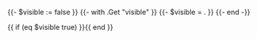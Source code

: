 {{- $visible := false }}
{{- with .Get "visible" }}
{{- $visible = . }}
{{- end -}}
<div class="tab-content" id="tab-content-{{ .Get "id" }}" style="display: none;">

{{ .Inner }}

</div>{{ if (eq $visible true) }}<script>switch_tab("{{ .Get "id" }}");</script>{{ end }}